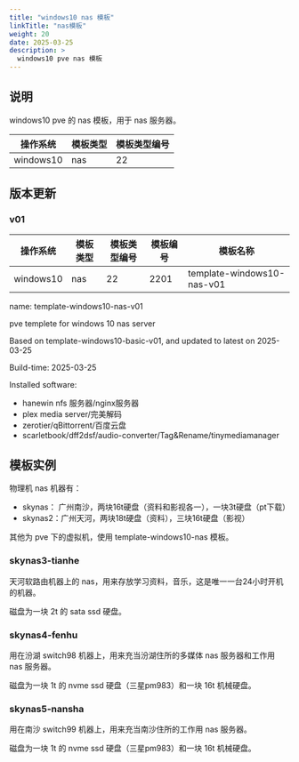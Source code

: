 ```yaml
---
title: "windows10 nas 模板"
linkTitle: "nas模板"
weight: 20
date: 2025-03-25
description: >
  windows10 pve nas 模板
---
```


## 说明

windows10 pve 的 nas 模板，用于 nas 服务器。

| 操作系统 | 模板类型 | 模板类型编号 |  
| -------- | -------- | -------- | 
| windows10 | nas | 22 | 

## 版本更新

### v01

| 操作系统 | 模板类型 | 模板类型编号 |  模板编号 | 模板名称 | 
| -------- | -------- | -------- | -------- | -------- | 
| windows10 | nas | 22 | 2201 | template-windows10-nas-v01 | 

name: template-windows10-nas-v01

pve templete for windows 10 nas server

Based on template-windows10-basic-v01, and updated to latest on 2025-03-25

Build-time: 2025-03-25

Installed software:

- hanewin nfs 服务器/nginx服务器
- plex media server/完美解码
- zerotier/qBittorrent/百度云盘 
- scarletbook/dff2dsf/audio-converter/Tag&Rename/tinymediamanager

## 模板实例

物理机 nas 机器有：

- skynas： 广州南沙，两块16t硬盘（资料和影视各一），一块3t硬盘（pt下载）
- skynas2：广州天河，两块18t硬盘（资料），三块16t硬盘（影视）

其他为 pve 下的虚拟机，使用 template-windows10-nas 模板。

### skynas3-tianhe

天河软路由机器上的 nas，用来存放学习资料，音乐，这是唯一一台24小时开机的机器。

磁盘为一块 2t 的 sata ssd 硬盘。

### skynas4-fenhu

用在汾湖 switch98 机器上，用来充当汾湖住所的多媒体 nas 服务器和工作用 nas 服务器。

磁盘为一块 1t 的 nvme ssd 硬盘（三星pm983）和一块 16t 机械硬盘。

### skynas5-nansha

用在南沙 switch99 机器上，用来充当南沙住所的工作用 nas 服务器。

磁盘为一块 1t 的 nvme ssd 硬盘（三星pm983）和一块 16t 机械硬盘。

